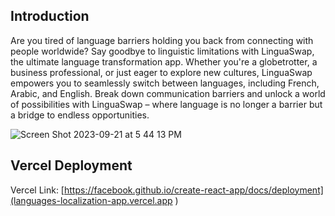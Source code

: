 ## Introduction

Are you tired of language barriers holding you back from connecting with people worldwide? Say goodbye to linguistic limitations with LinguaSwap, the ultimate language transformation app. Whether you're a globetrotter, a business professional, or just eager to explore new cultures, LinguaSwap empowers you to seamlessly switch between languages, including French, Arabic, and English. Break down communication barriers and unlock a world of possibilities with LinguaSwap – where language is no longer a barrier but a bridge to endless opportunities.

![Screen Shot 2023-09-21 at 5 44 13 PM](https://github.com/Oscar-Santos/Languages_Localization_App/assets/83252572/3d613db4-8e10-43d7-9e0a-554003d351e1)


## Vercel Deployment

Vercel Link: [https://facebook.github.io/create-react-app/docs/deployment](languages-localization-app.vercel.app
)


